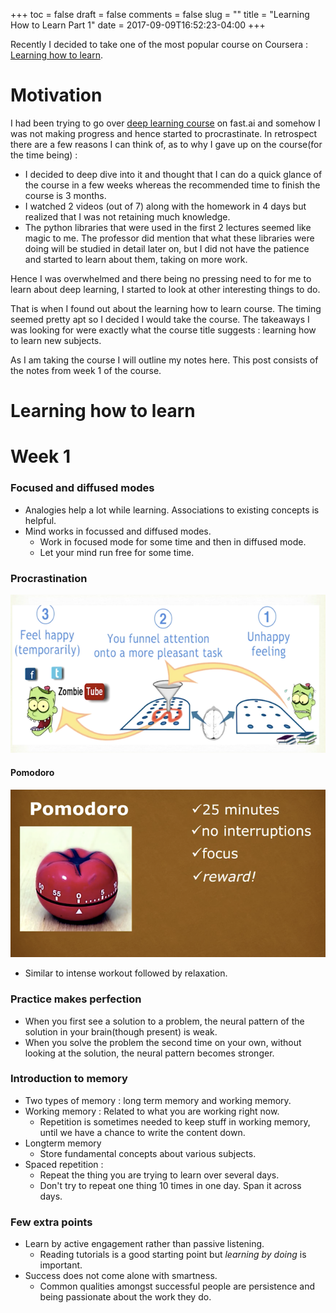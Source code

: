 +++
toc = false
draft = false
comments = false
slug = ""
title = "Learning How to Learn Part 1"
date =  2017-09-09T16:52:23-04:00
+++

Recently I decided to take one of the most popular course on Coursera : [Learning how to learn][1]. 

# Motivation

I had been trying to go over [deep learning course][2] on fast.ai and somehow I was not making progress and hence started to procrastinate. In retrospect there are a few reasons I can think of, as to why I gave up on the course(for the time being) :

* I decided to deep dive into it and thought that I can do a quick glance of the course in a few weeks whereas the recommended time to finish the course is 3 months.
*  I watched 2 videos (out of 7) along with the homework in 4 days but realized that I was not retaining much knowledge. 
*  The python libraries that were used in the first 2 lectures seemed like magic to me. The professor did mention that what these libraries were doing will be studied in detail later on, but I did not have the  patience and started to learn about them, taking on more work.  

Hence I was overwhelmed and there being no pressing need to for me to learn about deep learning, I started to look at other interesting things to do. 

That is when I found out about the learning how to learn course. The timing seemed pretty apt so I decided I would take the course. The takeaways I was looking for were exactly what the course title suggests : learning how to learn new subjects. 

As I am taking the course I will outline my notes here. This post consists of the notes from week 1 of the course.

# Learning how to learn

# Week 1
### Focused and diffused modes
* Analogies help a lot while learning. Associations to existing concepts is helpful. 
* Mind works in focussed and diffused modes. 
    * Work in focused mode for some time and then in diffused mode. 
    * Let your mind run free for some time. 

### Procrastination 
![](Procrastination.png)
#### Pomodoro 
![](Pomodoro.png)

* Similar to intense workout followed by relaxation. 

### Practice makes perfection
* When you first see a solution to a problem, the neural pattern of the solution in your brain(though present) is weak. 
* When you solve the problem the second time on your own, without looking at the solution, the neural pattern becomes stronger. 

### Introduction to memory
* Two types of memory : long term memory and working memory. 
* Working memory : Related to what you are working right now. 
    * Repetition is sometimes needed to keep stuff in working memory, until we have a chance to write the content down. 
* Longterm memory 
    * Store fundamental concepts about various subjects. 
* Spaced repetition : 
    * Repeat the thing you are trying to learn over several days.
    * Don't try to repeat one thing 10 times in one day. Span it across days. 

### Few extra points
* Learn by active engagement rather than passive listening. 
    * Reading tutorials is a good starting point but *learning by doing* is important. 
* Success does not come alone with smartness. 
    * Common qualities amongst successful people are persistence and being passionate about the work they do.





[1]:https://www.coursera.org/learn/learning-how-to-learn/home
[2]:http://course.fast.ai/